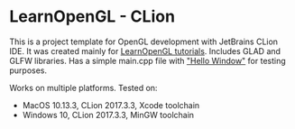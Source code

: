 # LearnOpenGL - CLion
This is a project template for OpenGL development with JetBrains CLion IDE.
It was created mainly for [LearnOpenGL tutorials](https://learnopengl.com/).
Includes GLAD and GLFW libraries. Has a simple main.cpp file with ["Hello Window"](https://learnopengl.com/Getting-started/Hello-Window) for testing purposes.

Works on multiple platforms. Tested on:
- MacOS 10.13.3, CLion 2017.3.3, Xcode toolchain
- Windows 10, CLion 2017.3.3, MinGW toolchain